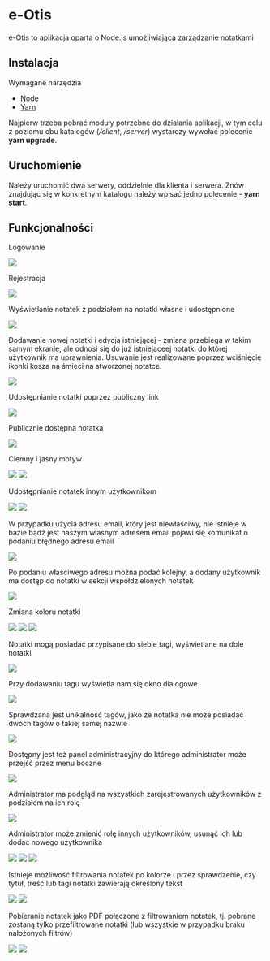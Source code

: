 # e-Otis

e-Otis to aplikacja oparta o Node.js umożliwiająca zarządzanie notatkami

## Instalacja

Wymagane narzędzia

-   [Node](https://nodejs.org/en/)
-   [Yarn](https://classic.yarnpkg.com/en/docs/install#windows-stable)

Najpierw trzeba pobrać moduły potrzebne do działania aplikacji, w tym celu z poziomu obu katalogów (_/client_, _/server_) wystarczy wywołać polecenie **yarn upgrade**.

## Uruchomienie

Należy uruchomić dwa serwery, oddzielnie dla klienta i serwera. Znów znajdując się w konkretnym katalogu należy wpisać jedno polecenie - **yarn start**.

## Funkcjonalności

Logowanie

![](https://github.com/damianborowy/e-otis/blob/master/images/login.png)

Rejestracja

![](https://github.com/damianborowy/e-otis/blob/master/images/register.png)

Wyświetlanie notatek z podziałem na notatki własne i udostępnione

![](https://github.com/damianborowy/e-otis/blob/master/images/main.png)

Dodawanie nowej notatki i edycja istniejącej - zmiana przebiega w takim samym ekranie, ale odnosi się do już istniejąceej notatki do której użytkownik ma uprawnienia.
Usuwanie jest realizowane poprzez wciśnięcie ikonki kosza na śmieci na stworzonej notatce.

![](https://github.com/damianborowy/e-otis/blob/master/images/note%20edit.png)

Udostępnianie notatki poprzez publiczny link

![](https://github.com/damianborowy/e-otis/blob/master/images/share%20public.png)

Publicznie dostępna notatka

![](https://github.com/damianborowy/e-otis/blob/master/images/public%20note.png)

Ciemny i jasny motyw

![](https://github.com/damianborowy/e-otis/blob/master/images/dark%20theme.png)
![](https://github.com/damianborowy/e-otis/blob/master/images/light%20theme.png)

Udostępnianie notatek innym użytkownikom

![](https://github.com/damianborowy/e-otis/blob/master/images/share%20menu.png)
![](https://github.com/damianborowy/e-otis/blob/master/images/share%20to%20user.png)

W przypadku użycia adresu email, który jest niewłaściwy, nie istnieje w bazie bądź jest naszym własnym adresem email pojawi się komunikat o podaniu błędnego adresu email

![](https://github.com/damianborowy/e-Otis/blob/master/images/share%20to%20user%20error.png)

Po podaniu właściwego adresu można podać kolejny, a dodany użytkownik ma dostęp do notatki w sekcji współdzielonych notatek

![](https://github.com/damianborowy/e-Otis/blob/master/images/shared%20to%20user.png)

Zmiana koloru notatki

![](https://github.com/damianborowy/e-Otis/blob/master/images/green%20note.png)
![](https://github.com/damianborowy/e-Otis/blob/master/images/blue%20note.png)
![](https://github.com/damianborowy/e-Otis/blob/master/images/red%20note.png)

Notatki mogą posiadać przypisane do siebie tagi, wyświetlane na dole notatki

![](https://github.com/damianborowy/e-Otis/blob/master/images/note%20tags.png)

Przy dodawaniu tagu wyświetla nam się okno dialogowe

![](https://github.com/damianborowy/e-Otis/blob/master/images/add%20tag.png)

Sprawdzana jest unikalność tagów, jako że notatka nie może posiadać dwóch tagów o takiej samej nazwie

![](https://github.com/damianborowy/e-Otis/blob/master/images/add%20tag%20error.png)

Dostępny jest też panel administracyjny do którego administrator może przejść przez menu boczne

![](https://github.com/damianborowy/e-Otis/blob/master/images/admin%20panel%20button.png)

Administrator ma podgląd na wszystkich zarejestrowanych użytkowników z podziałem na ich rolę

![](https://github.com/damianborowy/e-Otis/blob/master/images/admin%20panel.png)

Administrator może zmienić rolę innych użytkowników, usunąć ich lub dodać nowego użytkownika

![](https://github.com/damianborowy/e-Otis/blob/master/images/role%20change.png)
![](https://github.com/damianborowy/e-Otis/blob/master/images/delete%20user.png)
![](https://github.com/damianborowy/e-Otis/blob/master/images/add%20new%20user.png)

Istnieje możliwość filtrowania notatek po kolorze i przez sprawdzenie, czy tytuł, treść lub tagi notatki zawierają określony tekst

![](https://github.com/damianborowy/e-Otis/blob/master/images/filter.png)
![](https://github.com/damianborowy/e-Otis/blob/master/images/filter%20green.png)

Pobieranie notatek jako PDF połączone z filtrowaniem notatek, tj. pobrane zostaną tylko przefiltrowane notatki (lub wszystkie w przypadku braku nałożonych filtrów)

![](https://github.com/damianborowy/e-Otis/blob/master/images/save%20as%20pdf.png)
![](https://github.com/damianborowy/e-Otis/blob/master/images/pdf.png)
